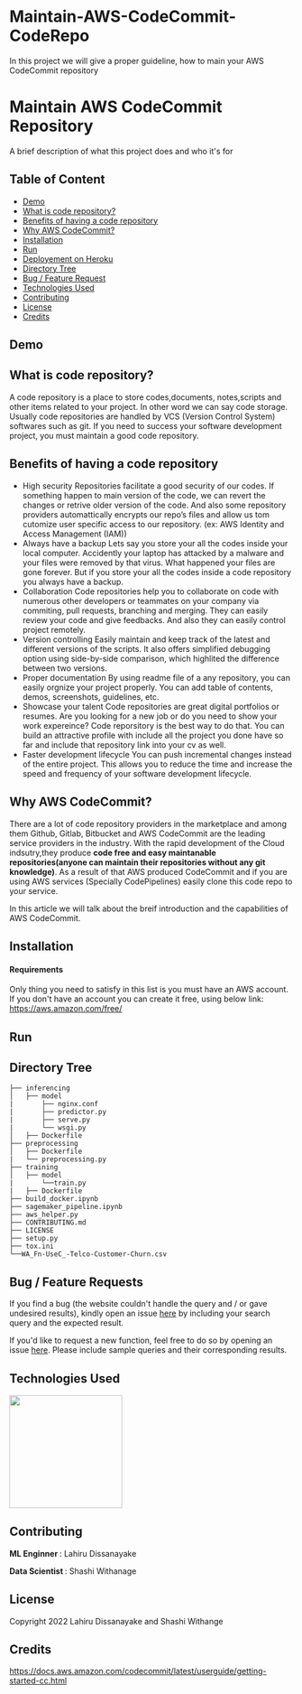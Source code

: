 # Maintain-AWS-CodeCommit-CodeRepo
In this project we will give a proper guideline, how to main your AWS CodeCommit repository


# Maintain AWS CodeCommit Repository

A brief description of what this project does and who it's for


## Table of Content
  * [Demo](#demo)
  * [What is code repository?](#what-is-code-repository?)
  * [Benefits of having a code repository](#Benefits-of-having-a-code-repository)
  * [Why AWS CodeCommit?](#Why-AWS-CodeCommit?)
  * [Installation](#installation)
  * [Run](#run)
  * [Deployement on Heroku](#deployement-on-heroku)
  * [Directory Tree](#directory-tree)
  * [Bug / Feature Request](#bug---feature-request)
  * [Technologies Used](#technologies-used)
  * [Contributing](#Contributing)
  * [License](#license)
  * [Credits](#credits)

## Demo

## What is code repository?
A code repository is a place to store codes,documents, notes,scripts and other items related to your project. In other word we can say code storage. Usually code repositories are handled by VCS (Version Control System) softwares such as git. If you need to success your software development project, you must maintain a good code repository.


## Benefits of having a code repository


* High security
Repositories facilitate a good security of our codes. If something happen to main version of the code, we can revert the changes or retrive older version of the code. And also some repository providers automattically encrypts our repo’s files and allow us tom cutomize user specific access to our repository. (ex: AWS Identity and Access Management (IAM))
* 	Always have a backup
Lets say you store your all the codes inside your local computer. Accidently your laptop has attacked by a malware and your files were removed by that virus. What happened your files are gone forever. But if you store your all the codes inside a code repository you always have a backup.
*	Collaboration
Code repositories help you to collaborate on code with numerous other developers or teammates on your company via commiting, pull requests, branching and merging. They can easily review your code and give feedbacks. And also they can easily control project remotely.
*	Version controlling
Easily maintain and keep track of the latest and different versions of the scripts. It also offers simplified debugging option using side-by-side comparison, which highlited the difference between two versions. 
*	Proper documentation
By using readme file of a any repository, you can easily orgnize your project properly. You can add table of contents, demos, screenshots, guidelines, etc.
*	Showcase your talent
Code repositories are great digital portfolios or resumes. Are you looking for a new job or do you need to show your work expereince? Code reporsitory is the best way to do that. You can build an attractive profile with include all the project you done have so far and include that repository link into your cv as well. 
*	Faster development lifecycle
You can push incremental changes instead of the entire project. This allows you to reduce the time and increase the speed and frequency of your software development lifecycle.

## Why AWS CodeCommit?

<p>There are a lot of code repository providers in the marketplace and among them Github, Gitlab, Bitbucket and AWS CodeCommit are the leading service providers in the industry. With the rapid development of the Cloud indsutry,they produce <b> code free and easy maintanable repositories(anyone can maintain their repositories without any git knowledge)</b>. As a result of that AWS produced CodeCommit and if you are using AWS services (Specially CodePipelines) easily clone this code repo to your service.</p>
<p>In this article we will talk about the breif introduction and the capabilities of AWS CodeCommit.</p>

## Installation
#### Requirements
Only thing you need to satisfy in this list is you must have an AWS account. If you don't have an account you can create it free, using below link:
https://aws.amazon.com/free/

## Run

## Directory Tree
```
├── inferencing 
│   ├── model
|       ├── nginx.conf
|       ├── predictor.py
|       ├── serve.py
|       └── wsgi.py
│   ├── Dockerfile
├── preprocessing
│   ├── Dockerfile
|   └── preprocessing.py
├── training
│   ├── model
|       └──train.py
|   ├── Dockerfile
├── build_docker.ipynb
├── sagemaker_pipeline.ipynb
├── aws_helper.py
├── CONTRIBUTING.md
├── LICENSE
├── setup.py
├── tox.ini
└──WA_Fn-UseC_-Telco-Customer-Churn.csv
```

## Bug / Feature Requests
If you find a bug (the website couldn't handle the query and / or gave undesired results), kindly open an issue [here](https://github.com/Data-Fenix/maintain-aws-codecommit-repository/issues/new) by including your search query and the expected result.

If you'd like to request a new function, feel free to do so by opening an issue [here](https://github.com/Data-Fenix/maintain-aws-codecommit-repository/issues/new). Please include sample queries and their corresponding results.

## Technologies Used
[<img target="_blank" src="https://www.vickalp.com/wp-content/uploads/2021/03/image-35-1024x275.png" width=200>](https://www.vickalp.com/wp-content/uploads/2021/03/image-35-1024x275.png) 
## Contributing

<p><b> ML Enginner </b> : Lahiru Dissanayake </p>
<p><b> Data Scientist </b>: Shashi Withanage </p>

## License
Copyright 2022 Lahiru Dissanayake and Shashi Withange

## Credits
https://docs.aws.amazon.com/codecommit/latest/userguide/getting-started-cc.html
